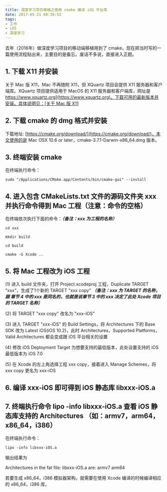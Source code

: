 ```yaml
---
title: 深度学习项目移植之使用 cmake 编译 iOS 平台库
date: 2017-05-21 08:38:53
tags:
- 工作
- iOS
- 深度学习
---
```


去年（2016年）做深度学习项目的移动端移植用到了 cmake，现在把当时写的一篇使用流程贴出来，主要目的是备忘。废话不多说，直接进入正题。

## 1. 下载 X11 并安装

关于 Mac 版 X11，Mac 不再随附 X11，但 XQuartz 项目会提供 X11 服务器和客户端库。XQuartz 项目提供适用于 MacOS 的 X11 服务器和客户端库，网址是 [https://www.xquartz.org](https://www.xquartz.org)。下载可用的最新版本并安装。具体说明见：[关于 Mac 版 X11](https://support.apple.com/zh-cn/HT201341)

## 2. 下载 cmake 的 dmg 格式并安装

下载地址: [https://cmake.org/download/](https://cmake.org/download/)，本文使用的是 Mac OSX 10.6 or later，cmake-3.7.1-Darwin-x86_64.dmg 版本。

## 3. 终端安装 cmake
在终端执行命令：

	sudo "/Applications/CMake.app/Contents/bin/cmake-gui" --install
	
<!-- more -->

## 4. 进入包含 CMakeLists.txt 文件的源码文件夹 xxx 并执行命令得到 Mac 工程（注意：命令的空格）

在终端依次执行下面的命令：***（备注：xxx 为工程的名称）***

	cd xxx
    
	mkdir build
    
	cd build
    
	cmake -G Xcode ..

## 5. 将 Mac 工程改为 iOS 工程
(1) 进入 build 文件夹，打开 Project.xcodeproj 工程，Duplicate TARGET "xxx"，生成了1个新的 TARGET "xxx copy" ***（备注：xxx 为 TARGET 的名称，跟 章节 4 中的 xxx 是同名的，也就是说章节 3 中的 xxx 决定了此处 Xcode 项目的 TARGET 名称）***
    
(2) 将 TARGET "xxx copy" 改名为 "xxx-iOS"
    
(3) 进入 TARGET "xxx-iOS" 的 Build Settings，将 Architectures 下的 Base SDK 改为 Latest iOS(iOS 10.2)，此时 Architectures，Supported Platforms，Valid Architectures 都会变成跟 iOS 平台相关的设置
    
(4) 修改 iOS Deployment Target 为想要支持的最低版本，此处设置支持的 iOS 最低版本为 iOS 7.0
    
(5) 在 Xcode 的左上角选择工程 xxx copy，接着进入 Manage Schemes，将 xxx copy 更名为 xxx-iOS

## 6. 编译 xxx-iOS 即可得到 iOS 静态库 libxxx-iOS.a

## 7. 终端执行命令 lipo -info libxxx-iOS.a 查看 iOS 静态库支持的 Architectures （如：armv7，arm64，x86_64，i386）

在终端执行命令：

	lipo -info libxxx-iOS.a

输出结果为

Architectures in the fat file: libxxx-iOS.a are: armv7 arm64

若要生成 x86_64，i386 模拟器架构，就需要在使用 Xcode 编译的时候编译相应的 x86_64，i386 库。
	
	


